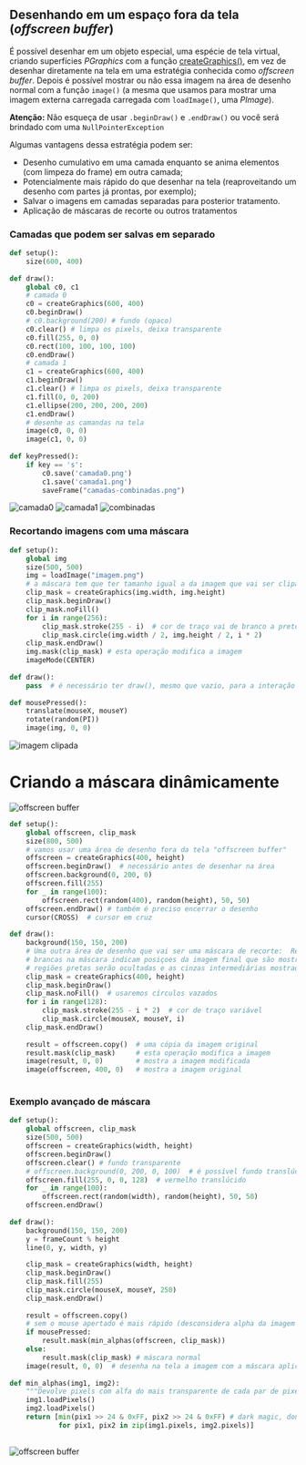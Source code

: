 ## Desenhando em um espaço fora da tela (*offscreen buffer*)

É possível desenhar em um objeto especial, uma espécie de tela virtual, criando superfícies *PGraphics* com a função [createGraphics()](https://py.processing.org/reference/createGraphics.html), em vez de desenhar diretamente na tela em uma estratégia conhecida como _offscreen buffer_. Depois é possível mostrar ou não essa imagem na área de desenho normal com a função `image()` (a mesma que usamos para mostrar uma imagem externa carregada carregada com `loadImage()`, uma *PImage*).

**Atenção:** Não esqueça de usar `.beginDraw()` e `.endDraw()` ou você será brindado com uma `NullPointerException`

Algumas vantagens dessa estratégia podem ser:
- Desenho cumulativo em uma camada enquanto se anima elementos (com limpeza do frame) em outra camada;
- Potencialmente mais rápido do que desenhar na tela (reaproveitando um desenho com partes já prontas, por exemplo);
- Salvar o imagens em camadas separadas para posterior tratamento.
- Aplicação de máscaras de recorte ou outros tratamentos

### Camadas que podem ser salvas em separado

```python
def setup():
    size(600, 400)
    
def draw():
    global c0, c1
    # camada 0
    c0 = createGraphics(600, 400)
    c0.beginDraw()
    # c0.background(200) # fundo (opaco)
    c0.clear() # limpa os pixels, deixa transparente
    c0.fill(255, 0, 0)
    c0.rect(100, 100, 100, 100)
    c0.endDraw()
    # camada 1
    c1 = createGraphics(600, 400)
    c1.beginDraw()
    c1.clear() # limpa os pixels, deixa transparente
    c1.fill(0, 0, 200)
    c1.ellipse(200, 200, 200, 200)
    c1.endDraw()
    # desenhe as camandas na tela
    image(c0, 0, 0)
    image(c1, 0, 0)
                    
def keyPressed():
    if key == 's':
        c0.save('camada0.png')
        c1.save('camada1.png')
        saveFrame("camadas-combinadas.png")
```
![camada0](https://user-images.githubusercontent.com/3694604/70395381-dc6f4280-19dc-11ea-8f64-fad20e2c0993.png)
![camada1](https://user-images.githubusercontent.com/3694604/70395382-dc6f4280-19dc-11ea-9d9b-d8a371a1c7d8.png)
![combinadas](https://user-images.githubusercontent.com/3694604/70395383-dd07d900-19dc-11ea-9671-4cf6eb2d510e.png)


### Recortando imagens com uma máscara


```python
def setup():
    global img
    size(500, 500)
    img = loadImage("imagem.png")
    # a máscara tem que ter tamanho igual a da imagem que vai ser clipada 
    clip_mask = createGraphics(img.width, img.height) 
    clip_mask.beginDraw()   
    clip_mask.noFill()
    for i in range(256):
        clip_mask.stroke(255 - i)  # cor de traço vai de branco a preto
        clip_mask.circle(img.width / 2, img.height / 2, i * 2)    
    clip_mask.endDraw()
    img.mask(clip_mask) # esta operação modifica a imagem
    imageMode(CENTER)                         
                                                                                                            
def draw():
    pass  # é necessário ter draw(), mesmo que vazio, para a interação com o mouse!
    
def mousePressed():
    translate(mouseX, mouseY)
    rotate(random(PI))
    image(img, 0, 0)
```

![imagem clipada](assets/image_mask.png)



# Criando a máscara dinâmicamente

![offscreen buffer](assets/clipping_mask.gif)

```python
def setup():
    global offscreen, clip_mask
    size(800, 500)
    # vamos usar uma área de desenho fora da tela "offscreen buffer"
    offscreen = createGraphics(400, height) 
    offscreen.beginDraw()  # necessário antes de desenhar na área
    offscreen.background(0, 200, 0)
    offscreen.fill(255)  
    for _ in range(100):
        offscreen.rect(random(400), random(height), 50, 50)
    offscreen.endDraw() # também é preciso encerrar o desenho
    cursor(CROSS)  # cursor em cruz
                                         
def draw():
    background(150, 150, 200)
    # Uma outra área de desenho que vai ser uma máscara de recorte:  Regiões
    # brancas na máscara indicam posiçoes da imagem final que são mostradas,
    # regiões pretas serão ocultadas e as cinzas intermediárias mostradas translúcidas
    clip_mask = createGraphics(400, height)
    clip_mask.beginDraw()   
    clip_mask.noFill()  # usaremos círculos vazados
    for i in range(128):
        clip_mask.stroke(255 - i * 2)  # cor de traço variável
        clip_mask.circle(mouseX, mouseY, i)    
    clip_mask.endDraw() 
 
    result = offscreen.copy()  # uma cópia da imagem original
    result.mask(clip_mask)     # esta operação modifica a imagem
    image(result, 0, 0)        # mostra a imagem modificada
    image(offscreen, 400, 0)   # mostra a imagem original
    
```

### Exemplo avançado de máscara
```python
def setup():
    global offscreen, clip_mask
    size(500, 500)
    offscreen = createGraphics(width, height)
    offscreen.beginDraw()
    offscreen.clear() # fundo transparente
    # offscreen.background(0, 200, 0, 100)  # é possível fundo translúcido
    offscreen.fill(255, 0, 0, 128)  # vermelho translúcido
    for _ in range(100):
        offscreen.rect(random(width), random(height), 50, 50)
    offscreen.endDraw()
                                         
def draw():
    background(150, 150, 200)
    y = frameCount % height
    line(0, y, width, y)
    
    clip_mask = createGraphics(width, height)
    clip_mask.beginDraw()   
    clip_mask.fill(255)
    clip_mask.circle(mouseX, mouseY, 250)    
    clip_mask.endDraw()
 
    result = offscreen.copy()
    # sem o mouse apertado é mais rápido (desconsidera alpha da imagem original)
    if mousePressed:
        result.mask(min_alphas(offscreen, clip_mask))
    else:
        result.mask(clip_mask) # máscara normal
    image(result, 0, 0)  # desenha na tela a imagem com a máscara aplicada
 
def min_alphas(img1, img2):
    """Devolve pixels com alfa do mais transparente de cada par de pixels"""
    img1.loadPixels()
    img2.loadPixels()
    return [min(pix1 >> 24 & 0xFF, pix2 >> 24 & 0xFF) # dark magic, don't ask
            for pix1, pix2 in zip(img1.pixels, img2.pixels)]
    
``` 

![offscreen buffer](assets/offscreen_buffer.gif)
